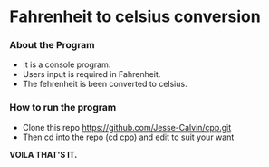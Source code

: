 # Fahrenheit to celsius conversion

### About the Program
- It is a console program.
- Users input is required in Fahrenheit.
- The fehrenheit is been converted to celsius.

### How to run the program 
- Clone this repo https://github.com/Jesse-Calvin/cpp.git
- Then cd into the repo (cd cpp) and edit to suit your want

 **VOILA THAT'S IT.**
